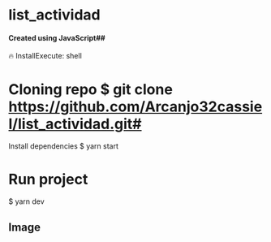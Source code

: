 # list_actividad

#### Created using JavaScript## 
🔥 InstallExecute:
shell
# Cloning repo $ git clone <https://github.com/Arcanjo32cassiel/list_actividad.git#> 
Install dependencies $ yarn start
# Run project
$ yarn dev
## Image
<div align="center"></div>

